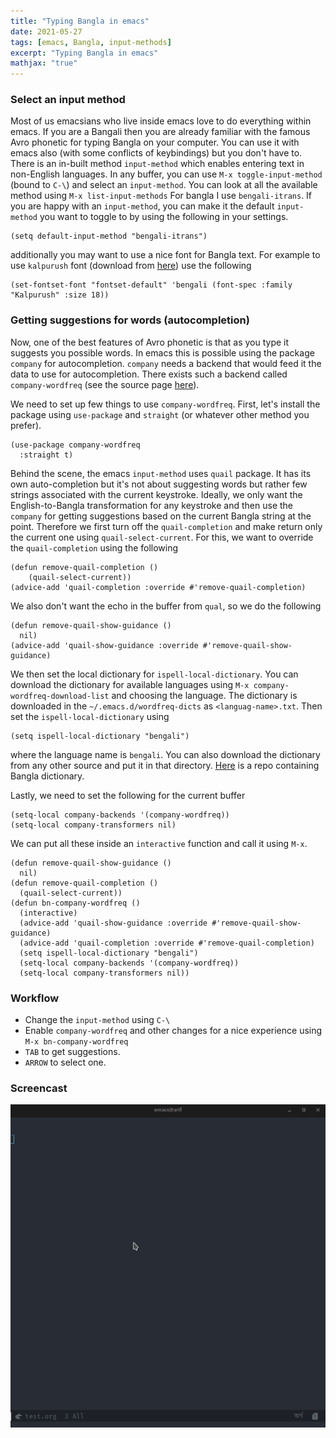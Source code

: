```yaml
---
title: "Typing Bangla in emacs"
date: 2021-05-27
tags: [emacs, Bangla, input-methods]
excerpt: "Typing Bangla in emacs"
mathjax: "true"
---
```


### Select an input method
Most of us emacsians who live inside emacs love to do everything within emacs. If you are a Bangali then you are already familiar with the famous Avro phonetic for typing Bangla on your computer. You can use it with emacs also (with some conflicts of keybindings) but you don't have to. There is an in-built method `input-method` which enables entering text in non-English languages. In any buffer, you can use `M-x toggle-input-method` (bound to `C-\`) and select an `input-method`. You can look at all the available method using `M-x list-input-methods` For bangla I use `bengali-itrans`. If you are happy with an `input-method`, you can make it the default `input-method` you want to toggle to by using the following in your settings.

```emacs-lisp
(setq default-input-method "bengali-itrans")
```

additionally you may want to use a nice font for Bangla text. For example to use `kalpurush` font (download from [here](https://www.omicronlab.com/bangla-fonts.html)) use the following

```emacs-lisp
(set-fontset-font "fontset-default" 'bengali (font-spec :family "Kalpurush" :size 18))
```

### Getting suggestions for words (autocompletion)
Now, one of the best features of Avro phonetic is that as you type it suggests you possible words. In emacs this is possible using the package `company` for autocompletion. `company` needs a backend that would feed it the data to use for autocompletion. There exists such a backend called `company-wordfreq` (see the source page [here](https://github.com/johannes-mueller/company-wordfreq.el)).

We need to set up few things to use `company-wordfreq`. First, let's install the package using `use-package` and `straight` (or whatever other method you prefer).

```emacs-lisp
(use-package company-wordfreq
  :straight t)
```

Behind the scene, the emacs `input-method` uses `quail` package. It has its own auto-completion but it's not about suggesting words but rather few strings associated with the current keystroke. Ideally, we only want the English-to-Bangla transformation for any keystroke and then use the `company` for getting suggestions based on the current Bangla string at the point. Therefore we first turn off the `quail-completion` and make return only the current one using `quail-select-current`. For this, we want to override the `quail-completion` using the following

```emacs-lisp
(defun remove-quail-completion ()
    (quail-select-current))
(advice-add 'quail-completion :override #'remove-quail-completion)
```

We also don't want the echo in the buffer from `qual`, so we do the following

```emacs-lisp
(defun remove-quail-show-guidance ()
  nil)
(advice-add 'quail-show-guidance :override #'remove-quail-show-guidance)
```

We then set the local dictionary for `ispell-local-dictionary`. You can download the dictionary for available languages using `M-x company-wordfreq-download-list` and choosing the language. The dictionary is downloaded in the `~/.emacs.d/wordfreq-dicts` as `<languag-name>.txt`. Then set the `ispell-local-dictionary`
using

```emacs-lisp
(setq ispell-local-dictionary "bengali")
```

where the language name is `bengali`. You can also download the dictionary from any other source and put it in that directory. [Here](https://github.com/MinhasKamal/BengaliDictionary) is a repo containing Bangla dictionary.

Lastly, we need to set the following for the current buffer

```emacs-lisp
(setq-local company-backends '(company-wordfreq))
(setq-local company-transformers nil)
```

We can put all these inside an `interactive` function and call it using `M-x`.

```emacs-lisp
(defun remove-quail-show-guidance ()
  nil)
(defun remove-quail-completion ()
  (quail-select-current))
(defun bn-company-wordfreq ()
  (interactive)
  (advice-add 'quail-show-guidance :override #'remove-quail-show-guidance)
  (advice-add 'quail-completion :override #'remove-quail-completion)
  (setq ispell-local-dictionary "bengali")
  (setq-local company-backends '(company-wordfreq))
  (setq-local company-transformers nil))
```

### Workflow
- Change the `input-method` using `C-\`
- Enable `company-wordfreq` and other changes for a nice experience using `M-x bn-company-wordfreq`
- `TAB` to get suggestions.
- `ARROW` to select one.

### Screencast
![typing-bangla-in-emacs](/assets/bangla-typing-in-emacs.gif)

